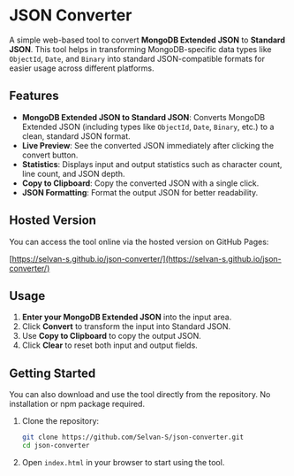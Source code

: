 # JSON Converter

A simple web-based tool to convert **MongoDB Extended JSON** to **Standard JSON**. This tool helps in transforming MongoDB-specific data types like `ObjectId`, `Date`, and `Binary` into standard JSON-compatible formats for easier usage across different platforms.

## Features

* **MongoDB Extended JSON to Standard JSON**: Converts MongoDB Extended JSON (including types like `ObjectId`, `Date`, `Binary`, etc.) to a clean, standard JSON format.
* **Live Preview**: See the converted JSON immediately after clicking the convert button.
* **Statistics**: Displays input and output statistics such as character count, line count, and JSON depth.
* **Copy to Clipboard**: Copy the converted JSON with a single click.
* **JSON Formatting**: Format the output JSON for better readability.

## Hosted Version

You can access the tool online via the hosted version on GitHub Pages:

[https://selvan-s.github.io/json-converter/](https://selvan-s.github.io/json-converter/)

## Usage

1. **Enter your MongoDB Extended JSON** into the input area.
2. Click **Convert** to transform the input into Standard JSON.
3. Use **Copy to Clipboard** to copy the output JSON.
4. Click **Clear** to reset both input and output fields.

## Getting Started

You can also download and use the tool directly from the repository. No installation or npm package required.

1. Clone the repository:

   ```bash
   git clone https://github.com/Selvan-S/json-converter.git
   cd json-converter
   ```

2. Open `index.html` in your browser to start using the tool.